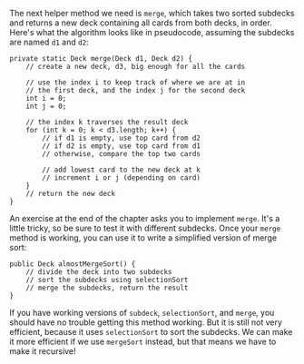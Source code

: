 The next helper method we need is `merge`, which takes two sorted subdecks and returns a new deck containing all cards from both decks, in order. Here's what the algorithm looks like in pseudocode, assuming the subdecks are named `d1` and `d2`:

```code
private static Deck merge(Deck d1, Deck d2) {
    // create a new deck, d3, big enough for all the cards

    // use the index i to keep track of where we are at in
    // the first deck, and the index j for the second deck
    int i = 0;
    int j = 0;

    // the index k traverses the result deck
    for (int k = 0; k < d3.length; k++) {
        // if d1 is empty, use top card from d2
        // if d2 is empty, use top card from d1
        // otherwise, compare the top two cards

        // add lowest card to the new deck at k
        // increment i or j (depending on card)
    }
    // return the new deck
}
```

An exercise at the end of the chapter asks you to implement `merge`. It's a little tricky, so be sure to test it with different subdecks. Once your `merge` method is working, you can use it to write a simplified version of merge sort:

```code
public Deck almostMergeSort() {
    // divide the deck into two subdecks
    // sort the subdecks using selectionSort
    // merge the subdecks, return the result
}
```

If you have working versions of `subdeck`, `selectionSort`, and `merge`, you should have no trouble getting this method working. But it is still not very efficient, because it uses `selectionSort` to sort the subdecks. We can make it more efficient if we use `mergeSort` instead, but that means we have to make it recursive!